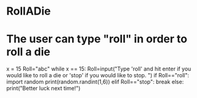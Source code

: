 # RollADie
# The user can type "roll" in order to roll a die
x = 15
Roll="abc"
while x == 15:
    Roll=input("Type 'roll' and hit enter if you would like to roll a die or 'stop' if you would like to stop. ")
    if Roll=="roll":
        import random
        print(random.randint(1,6))
    elif Roll=="stop":
        break
    else:
        print("Better luck next time!")
            
